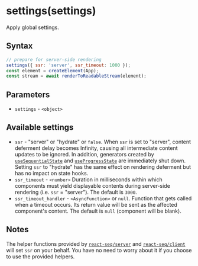 # settings(settings)

Apply global settings.

## Syntax

```js
// prepare for server-side rendering
settings({ ssr: 'server', ssr_timeout: 1000 });
const element = createElement(App);
const stream = await renderToReadableStream(element);
```

## Parameters

* `settings` - `<object>`

## Available settings

* `ssr` - "server" or "hydrate" or `false`. When `ssr` is set to "server", content deferment delay becomes Infinity,
causing all intermediate content updates to be ignored. In addition, generators created by
[`useSequentialState`](./useSequentialState.md) and [`useProgressState`](./useProgressiveState) are immediately
shut down. Setting `ssr` to "hydrate" has the same effect on rendering deferment but has no impact on state hooks.
* `ssr_timeout` - `<number>` Duration in milliseconds within which components must yield displayable contents
during server-side rendering (i.e. `ssr` = "server"). The default is `3000`.
* `ssr_timeout_handler` - `<AsyncFunction>` or `null`. Function that gets called when a timeout occurs. Its return
value will be sent as the affected component's content. The default is `null` (component will be blank).

## Notes

The helper functions provided by [`react-seq/server`](./server-side.md) and [`react-seq/client`](./client-side.md)
will set `ssr` on your behalf. You have no need to worry about it if you choose to use the provided helpers.
